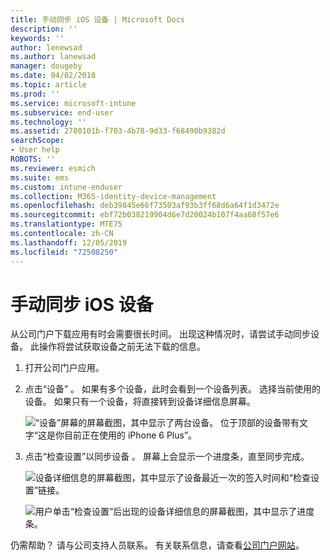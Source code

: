 ```yaml
---
title: 手动同步 iOS 设备 | Microsoft Docs
description: ''
keywords: ''
author: lenewsad
ms.author: lanewsad
manager: dougeby
ms.date: 04/02/2018
ms.topic: article
ms.prod: ''
ms.service: microsoft-intune
ms.subservice: end-user
ms.technology: ''
ms.assetid: 2780101b-f703-4b78-9d33-f68490b9382d
searchScope:
- User help
ROBOTS: ''
ms.reviewer: esmich
ms.suite: ems
ms.custom: intune-enduser
ms.collection: M365-identity-device-management
ms.openlocfilehash: deb39845e66f73503af93b3ff68d6a64f1d3472e
ms.sourcegitcommit: ebf72b038219904d6e7d20024b107f4aa68f57e6
ms.translationtype: MTE75
ms.contentlocale: zh-CN
ms.lasthandoff: 12/05/2019
ms.locfileid: "72508250"
---
```

# <a name="sync-your-ios-device-manually"></a>手动同步 iOS 设备

从公司门户下载应用有时会需要很长时间。 出现这种情况时，请尝试手动同步设备。 此操作将尝试获取设备之前无法下载的信息。

1. 打开公司门户应用。

2. 点击“设备”  。 如果有多个设备，此时会看到一个设备列表。 选择当前使用的设备。 如果只有一个设备，将直接转到设备详细信息屏幕。

    ![“设备”屏幕的屏幕截图，其中显示了两台设备。 位于顶部的设备带有文字“这是你目前正在使用的 iPhone 6 Plus”。](/intune-user-help/media/ios_sync_1_CP_after_1804.png)

3. 点击“检查设置”以同步设备  。 屏幕上会显示一个进度条，直至同步完成。

    ![设备详细信息的屏幕截图，其中显示了设备最近一次的签入时间和“检查设置”链接。](/intune-user-help/media/ios_sync_2_CP_after_1804.png)  

   ![用户单击“检查设置”后出现的设备详细信息的屏幕截图，其中显示了进度条。](/intune-user-help/media/ios_sync_3_CP-after_1804.png)

仍需帮助？ 请与公司支持人员联系。 有关联系信息，请查看[公司门户网站](https://go.microsoft.com/fwlink/?linkid=2010980)。

